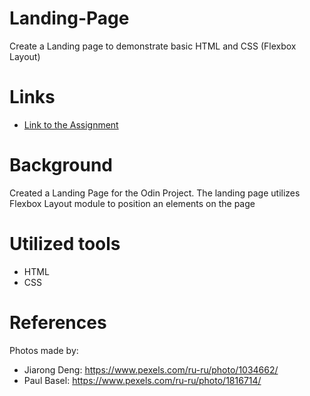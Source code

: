 # Landing-Page
Create a Landing page to demonstrate basic HTML and CSS (Flexbox Layout)

# Links

<!-- - [Try Landing Page here!](https:// ...  .github.io/landing-Page/) -->

- [Link to the Assignment](https://www.theodinproject.com/paths/foundations/courses/foundations/lessons/landing-page)

# Background

Created a Landing Page for the Odin Project. The landing page utilizes Flexbox Layout module to position an elements on the page

# Utilized tools 
- HTML
- CSS

# References
Photos made by:
- Jiarong Deng: https://www.pexels.com/ru-ru/photo/1034662/
- Paul Basel: https://www.pexels.com/ru-ru/photo/1816714/

